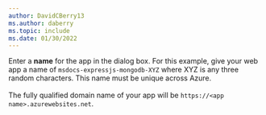 ```yaml
---
author: DavidCBerry13
ms.author: daberry
ms.topic: include
ms.date: 01/30/2022
---
```

Enter a **name** for the app in the dialog box.  For this example, give your web app a name of `msdocs-expressjs-mongodb-XYZ` where XYZ is any three random characters. This name must be unique across Azure.<br>
<br>
The fully qualified domain name of your app will be `https://<app name>.azurewebsites.net`.